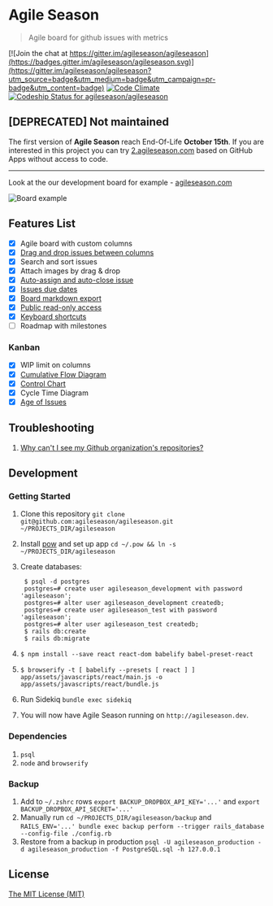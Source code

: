 Agile Season
============

> Agile board for github issues with metrics

[![Join the chat at https://gitter.im/agileseason/agileseason](https://badges.gitter.im/agileseason/agileseason.svg)](https://gitter.im/agileseason/agileseason?utm_source=badge&utm_medium=badge&utm_campaign=pr-badge&utm_content=badge)
[![Code Climate](https://codeclimate.com/github/agileseason/agileseason/badges/gpa.svg)](https://codeclimate.com/github/agileseason/agileseason)
[![Codeship Status for agileseason/agileseason](https://codeship.com/projects/79aa4950-4c53-0132-44ef-36f51938a765/status)](https://codeship.com/projects/47044)

## [DEPRECATED] Not maintained
The first version of **Agile Season** reach End-Of-Life **October 15th**.
If you are interested in this project you can try [2.agileseason.com](https://2.agileseason.com) based on GitHub Apps without access to code.

---

Look at the our development board for example - [agileseason.com](https://agileseason.com/boards/agileseason/agileseason)

![Board example](https://github.com/agileseason/agileseason/blob/master/doc/help/board_features/board_example.png)

## Features List

- [x] Agile board with custom columns
- [x] [Drag and drop issues between columns](https://github.com/agileseason/agileseason/wiki/Ready-to-next-stage-button)
- [x] Search and sort issues
- [x] Attach images by drag & drop
- [x] [Auto-assign and auto-close issue](https://github.com/agileseason/agileseason/wiki/Auto-closing-issues)
- [x] [Issues due dates](https://github.com/agileseason/agileseason/wiki/Issues-due-dates)
- [x] [Board markdown export](https://github.com/agileseason/agileseason/wiki/Board-Markdown-Export)
- [x] [Public read-only access](https://github.com/agileseason/agileseason/wiki/Public-read-only-access)
- [x] [Keyboard shortcuts](https://github.com/agileseason/agileseason/wiki/Keyboard-shortcuts)
- [ ] Roadmap with milestones

### Kanban

- [x] WIP limit on columns
- [x] [Cumulative Flow Diagram](https://github.com/agileseason/agileseason/wiki/Kanban-metrics#cumulative-flow-diagram)
- [x] [Control Chart](https://github.com/agileseason/agileseason/wiki/Kanban-metrics#control-chart)
- [x] Cycle Time Diagram
- [x] [Age of Issues](https://agileseason.com/docs/age)

## Troubleshooting

1. [Why can't I see my Github organization's repositories?](https://github.com/agileseason/agileseason/wiki/Troubleshooting#why-cant-i-see-my-github-organizations-repositories)

## Development

### Getting Started
1. Clone this repository `git clone git@github.com:agileseason/agileseason.git ~/PROJECTS_DIR/agileseason`
2. Install [pow](http://pow.cx/) and set up app `cd ~/.pow && ln -s ~/PROJECTS_DIR/agileseason`
3. Create databases:

   ```
    $ psql -d postgres
    postgres=# create user agileseason_development with password 'agileseason';
    postgres=# alter user agileseason_development createdb;
    postgres=# create user agileseason_test with password 'agileseason';
    postgres=# alter user agileseason_test createdb;
    $ rails db:create
    $ rails db:migrate
    ```
4. `$ npm install --save react react-dom babelify babel-preset-react`
5. `$ browserify -t [ babelify --presets [ react ] ] app/assets/javascripts/react/main.js -o  app/assets/javascripts/react/bundle.js`
6. Run Sidekiq `bundle exec sidekiq`
7. You will now have Agile Season running on `http://agileseason.dev`.

### Dependencies
  1. `psql`
  1. `node` and `browserify`

### Backup
1. Add to `~/.zshrc` rows `export BACKUP_DROPBOX_API_KEY='...'` and `export BACKUP_DROPBOX_API_SECRET='...'`
1. Manually run `cd ~/PROJECTS_DIR/agileseason/backup` and `RAILS_ENV='...' bundle exec backup perform --trigger rails_database --config-file ./config.rb`
1. Restore from a backup in production `psql -U agileseason_production -d agileseason_production -f PostgreSQL.sql -h 127.0.0.1`

## License

[The MIT License (MIT)](https://github.com/agileseason/agileseason/blob/master/LICENSE)
